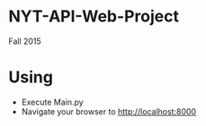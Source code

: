 # NYT-API-Web-Project
Fall 2015

# Using

* Execute Main.py
* Navigate your browser to <http://localhost:8000>
